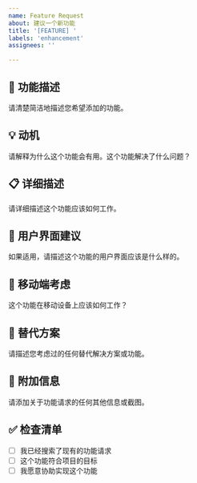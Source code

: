 ```yaml
---
name: Feature Request
about: 建议一个新功能
title: '[FEATURE] '
labels: 'enhancement'
assignees: ''

---
```


## 🚀 功能描述
请清楚简洁地描述您希望添加的功能。

## 💡 动机
请解释为什么这个功能会有用。这个功能解决了什么问题？

## 📋 详细描述
请详细描述这个功能应该如何工作。

## 🎨 用户界面建议
如果适用，请描述这个功能的用户界面应该是什么样的。

## 📱 移动端考虑
这个功能在移动设备上应该如何工作？

## 🔄 替代方案
请描述您考虑过的任何替代解决方案或功能。

## 📝 附加信息
请添加关于功能请求的任何其他信息或截图。

## ✅ 检查清单
- [ ] 我已经搜索了现有的功能请求
- [ ] 这个功能符合项目的目标
- [ ] 我愿意协助实现这个功能

